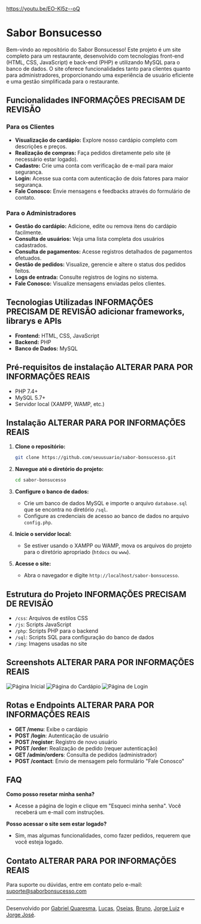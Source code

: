 https://youtu.be/EO-Kl5z--oQ

# Sabor Bonsucesso
Bem-vindo ao repositório do Sabor Bonsucesso! Este projeto é um site completo para um restaurante, desenvolvido com tecnologias front-end (HTML, CSS, JavaScript) e back-end (PHP) e utilizando MySQL para o banco de dados. O site oferece funcionalidades tanto para clientes quanto para administradores, proporcionando uma experiência de usuário eficiente e uma gestão simplificada para o restaurante.

## Funcionalidades INFORMAÇÕES PRECISAM DE REVISÃO

### Para os Clientes
- **Visualização do cardápio:** Explore nosso cardápio completo com descrições e preços.
- **Realização de compras:** Faça pedidos diretamente pelo site (é necessário estar logado).
- **Cadastro:** Crie uma conta com verificação de e-mail para maior segurança.
- **Login:** Acesse sua conta com autenticação de dois fatores para maior segurança.
- **Fale Conosco:** Envie mensagens e feedbacks através do formulário de contato.

### Para o Administradores
- **Gestão do cardápio:** Adicione, edite ou remova itens do cardápio facilmente.
- **Consulta de usuários:** Veja uma lista completa dos usuários cadastrados.
- **Consulta de pagamentos:** Acesse registros detalhados de pagamentos efetuados.
- **Gestão de pedidos:** Visualize, gerencie e altere o status dos pedidos feitos.
- **Logs de entrada:** Consulte registros de logins no sistema.
- **Fale Conosco:** Visualize mensagens enviadas pelos clientes.

## Tecnologias Utilizadas INFORMAÇÕES PRECISAM DE REVISÃO adicionar frameworks, librarys e APIs

- **Frontend:** HTML, CSS, JavaScript
- **Backend:** PHP
- **Banco de Dados:** MySQL

## Pré-requisitos de instalação ALTERAR PARA POR INFORMAÇÕES REAIS

- PHP 7.4+
- MySQL 5.7+
- Servidor local (XAMPP, WAMP, etc.)

## Instalação ALTERAR PARA POR INFORMAÇÕES REAIS

1. **Clone o repositório:**
    ```bash
    git clone https://github.com/seuusuario/sabor-bonsucesso.git
    ```

2. **Navegue até o diretório do projeto:**
    ```bash
    cd sabor-bonsucesso
    ```

3. **Configure o banco de dados:**
    - Crie um banco de dados MySQL e importe o arquivo `database.sql` que se encontra no diretório `/sql`.
    - Configure as credenciais de acesso ao banco de dados no arquivo `config.php`.

4. **Inicie o servidor local:**
    - Se estiver usando o XAMPP ou WAMP, mova os arquivos do projeto para o diretório apropriado (`htdocs` ou `www`).

5. **Acesse o site:**
    - Abra o navegador e digite `http://localhost/sabor-bonsucesso`.

## Estrutura do Projeto INFORMAÇÕES PRECISAM DE REVISÃO

- `/css`: Arquivos de estilos CSS
- `/js`: Scripts JavaScript
- `/php`: Scripts PHP para o backend
- `/sql`: Scripts SQL para configuração do banco de dados
- `/img`: Imagens usadas no site

## Screenshots ALTERAR PARA POR INFORMAÇÕES REAIS

![Página Inicial](screenshots/home.png)
![Página do Cardápio](screenshots/menu.png)
![Página de Login](screenshots/login.png)

## Rotas e Endpoints ALTERAR PARA POR INFORMAÇÕES REAIS

- **GET /menu**: Exibe o cardápio
- **POST /login**: Autenticação de usuário
- **POST /register**: Registro de novo usuário
- **POST /order**: Realização de pedido (requer autenticação)
- **GET /admin/orders**: Consulta de pedidos (administrador)
- **POST /contact**: Envio de mensagem pelo formulário "Fale Conosco"

## FAQ

**Como posso resetar minha senha?**
- Acesse a página de login e clique em "Esqueci minha senha". Você receberá um e-mail com instruções.

**Posso acessar o site sem estar logado?**
- Sim, mas algumas funcionalidades, como fazer pedidos, requerem que você esteja logado.

## Contato ALTERAR PARA POR INFORMAÇÕES REAIS

Para suporte ou dúvidas, entre em contato pelo e-mail: suporte@saborbonsucesso.com

---

Desenvolvido por [Gabriel Quaresma](https://github.com/qu4resm4), [Lucas](https://github.com/), [Oseias](https://github.com/), [Bruno](https://github.com/), [Jorge Luiz](https://github.com/) e [Jorge José](https://github.com/).
